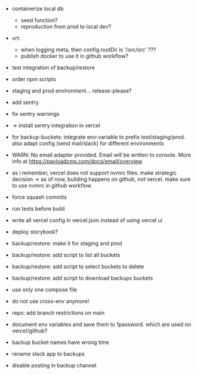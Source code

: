 - containerize local db
  - seed function?
  - reproduction from prod to local dev?
- vrt:
  - when logging meta, then config.rootDir is '/src/src' ???
  - publish docker to use it in github workflow?
- test integration of backup/restore
- order npm scripts
- staging and prod environment... release-please?
- add sentry
- fix sentry warnings
- -> install sentry integration in vercel
- for backup-buckets: integrate env-variable to prefix test/staging/prod. also adapt config (send mail/slack) for different environments

- WARN: No email adapter provided. Email will be written to console. More info at https://payloadcms.com/docs/email/overview.

- as i remember, vercel does not support nvmrc files. make strategic decision -> as of now, building happens on github, not vercel. make sure to use nvmrc in github workflow
- force squash commits
- run tests before build


- write all vercel config in vercel.json instead of using vercel ui
- deploy storybook?

- backup/restore: make it for staging and prod
- backup/restore: add script to list all buckets
- backup/restore: add script to select buckets to delete
- backup/restore: add script to download backups buckets

- use only one compose file

- do not use cross-env anymore!

- repo: add branch restrictions on main

- document env variables and save them to 1password. which are used on vercel/github?

- backup bucket names have wrong time

- rename slack app to backups
- disable posting in backup channel